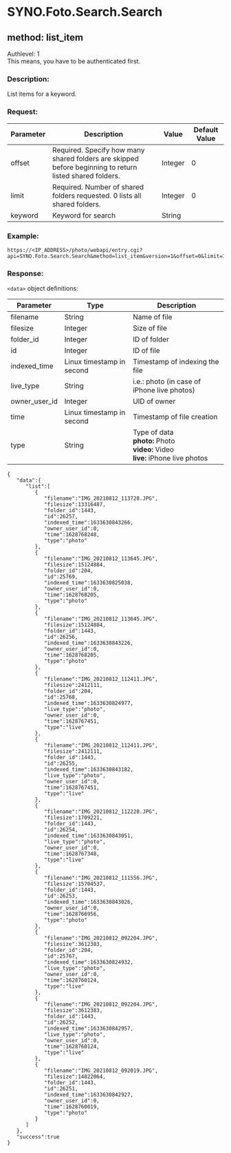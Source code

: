 # SYNO.Foto.Search.Search
## method: list_item
Authlevel: 1<br/>
This means, you have to be authenticated first.
### Description:
List items for a keyword.
### Request:

| Parameter | Description | Value | Default Value |
| --- | --- | --- | --- |
| offset | Required. Specify how many shared folders are skipped before beginning to return listed shared folders. | Integer | 0 |
| limit | Required. Number of shared folders requested. 0 lists all shared folders. | Integer | 0 |
| keyword | Keyword for search | String | |

### Example:
```
https://<IP_ADDRESS>/photo/webapi/entry.cgi?api=SYNO.Foto.Search.Search&method=list_item&version=1&offset=0&limit=10&keyword=%22Iceland%22
```

### Response:
`<data>` object definitions:

| Parameter | Type | Description |
| --- | --- | --- |
| filename | String | Name of file |
| filesize | Integer | Size of file |
| folder_id | Integer | ID of folder |
| id | Integer | ID of file |
| indexed_time | Linux timestamp in second | Timestamp of indexing the file |
| live_type | String | i.e.: photo (in case of iPhone live photos) |
| owner_user_id | Integer | UID of owner |
| time | Linux timestamp in second | Timestamp of file creation |
| type | String | Type of data<br/><b>photo:</b> Photo<br/><b>video:</b> Video<br/><b>live:</b> iPhone live photos |

```
{
   "data":{
      "list":[
         {
            "filename":"IMG_20210812_113728.JPG",
            "filesize":13316487,
            "folder_id":1443,
            "id":26257,
            "indexed_time":1633630843266,
            "owner_user_id":0,
            "time":1628768248,
            "type":"photo"
         },
         {
            "filename":"IMG_20210812_113645.JPG",
            "filesize":15124884,
            "folder_id":204,
            "id":25769,
            "indexed_time":1633630825038,
            "owner_user_id":0,
            "time":1628768205,
            "type":"photo"
         },
         {
            "filename":"IMG_20210812_113645.JPG",
            "filesize":15124884,
            "folder_id":1443,
            "id":26256,
            "indexed_time":1633630843226,
            "owner_user_id":0,
            "time":1628768205,
            "type":"photo"
         },
         {
            "filename":"IMG_20210812_112411.JPG",
            "filesize":2412111,
            "folder_id":204,
            "id":25768,
            "indexed_time":1633630824977,
            "live_type":"photo",
            "owner_user_id":0,
            "time":1628767451,
            "type":"live"
         },
         {
            "filename":"IMG_20210812_112411.JPG",
            "filesize":2412111,
            "folder_id":1443,
            "id":26255,
            "indexed_time":1633630843182,
            "live_type":"photo",
            "owner_user_id":0,
            "time":1628767451,
            "type":"live"
         },
         {
            "filename":"IMG_20210812_112228.JPG",
            "filesize":1709221,
            "folder_id":1443,
            "id":26254,
            "indexed_time":1633630843051,
            "live_type":"photo",
            "owner_user_id":0,
            "time":1628767348,
            "type":"live"
         },
         {
            "filename":"IMG_20210812_111556.JPG",
            "filesize":15704537,
            "folder_id":1443,
            "id":26253,
            "indexed_time":1633630843026,
            "owner_user_id":0,
            "time":1628766956,
            "type":"photo"
         },
         {
            "filename":"IMG_20210812_092204.JPG",
            "filesize":3612383,
            "folder_id":204,
            "id":25767,
            "indexed_time":1633630824932,
            "live_type":"photo",
            "owner_user_id":0,
            "time":1628760124,
            "type":"live"
         },
         {
            "filename":"IMG_20210812_092204.JPG",
            "filesize":3612383,
            "folder_id":1443,
            "id":26252,
            "indexed_time":1633630842957,
            "live_type":"photo",
            "owner_user_id":0,
            "time":1628760124,
            "type":"live"
         },
         {
            "filename":"IMG_20210812_092019.JPG",
            "filesize":14822064,
            "folder_id":1443,
            "id":26251,
            "indexed_time":1633630842927,
            "owner_user_id":0,
            "time":1628760019,
            "type":"photo"
         }
      ]
   },
   "success":true
}
```
